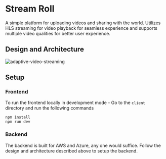 # Stream Roll 

A simple platform for uploading videos and sharing with the world. Utilizes HLS streaming for video playback for seamless experience and supports multiple video qualities for better user experience.

## Design and Architecture
![adaptive-video-streaming](https://github.com/user-attachments/assets/826912cd-26f5-49e9-80ee-10c52455c23c)


## Setup

### Frontend
To run the frontend locally in development mode - Go to the `client` directory and run the following commands

```
npm install 
npm run dev
```

### Backend
The backend is built for AWS and Azure, any one would suffice. Follow the design and architecture described above to setup the backend.  

